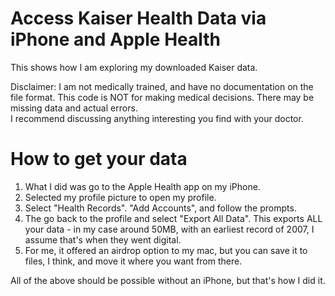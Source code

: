 # Access Kaiser Health Data via iPhone and Apple Health

This shows how I am exploring my downloaded Kaiser data. 

Disclaimer: I am not medically trained, and have no documentation on the file format. This code is NOT for making medical decisions. There may be missing data and actual errors.  
I recommend discussing anything interesting you find with your doctor.

# How to get your data

1. What I did was go to the Apple Health app on my iPhone. 
2. Selected my profile picture to open my profile. 
2. Select "Health Records". "Add Accounts", and follow the prompts.
3. The go back to the profile and select "Export All Data". This exports ALL your data - in my case around 50MB, with an earliest record of 2007, I assume that's when they went digital.
4. For me, it offered an airdrop option to my mac, but you can save it to files, I think, and move it where you want from there.

All of the above should be possible without an iPhone, but that's how I did it.

